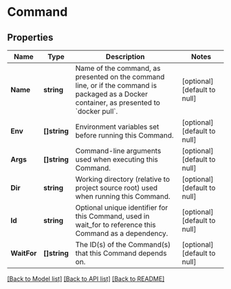 # Command

## Properties
Name | Type | Description | Notes
------------ | ------------- | ------------- | -------------
**Name** | **string** | Name of the command, as presented on the command line, or if the command is packaged as a Docker container, as presented to &#x60;docker pull&#x60;. | [optional] [default to null]
**Env** | **[]string** | Environment variables set before running this Command. | [optional] [default to null]
**Args** | **[]string** | Command-line arguments used when executing this Command. | [optional] [default to null]
**Dir** | **string** | Working directory (relative to project source root) used when running this Command. | [optional] [default to null]
**Id** | **string** | Optional unique identifier for this Command, used in wait_for to reference this Command as a dependency. | [optional] [default to null]
**WaitFor** | **[]string** | The ID(s) of the Command(s) that this Command depends on. | [optional] [default to null]

[[Back to Model list]](../README.md#documentation-for-models) [[Back to API list]](../README.md#documentation-for-api-endpoints) [[Back to README]](../README.md)


